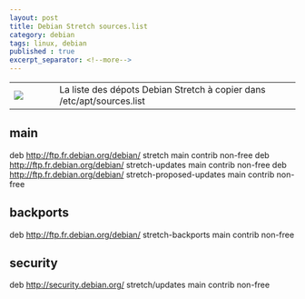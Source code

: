 ```yaml
---
layout: post
title: Debian Stretch sources.list
category: debian
tags: linux, debian
published : true
excerpt_separator: <!--more-->
---
```

<table style="width:100%">
  <tr>
    <td width="64"><img src="{{ site.url }}/images/logos/debian.png"></td>
    <td>
    La liste des dépots Debian Stretch à copier dans /etc/apt/sources.list
    </td>
  </tr>
</table> 
<!--more-->


   ## main
   deb http://ftp.fr.debian.org/debian/ stretch main contrib non-free
   deb http://ftp.fr.debian.org/debian/ stretch-updates main contrib non-free
   deb http://ftp.fr.debian.org/debian/ stretch-proposed-updates main contrib non-free
   ## backports
   deb http://ftp.fr.debian.org/debian/ stretch-backports main contrib non-free
   ## security
   deb http://security.debian.org/	stretch/updates main contrib non-free

